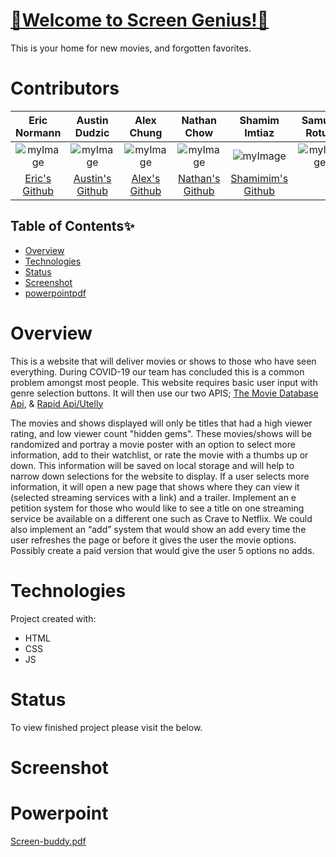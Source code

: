 


# <a href="https://screen-genius.github.io/">🍿Welcome to Screen Genius!🍿</a>
This is your home for new movies, and forgotten favorites.

# Contributors


|Eric Normann|Austin Dudzic|Alex Chung|Nathan Chow|Shamim Imtiaz|Samuel Rotua| 
|:---:|:---:|:---:|:---:|:---:|:---:|
|![myImage](https://ca.slack-edge.com/T01EXTZCZ44-U01FFJX35EH-8853f39f557f-512)|![myImage](https://ca.slack-edge.com/T01EXTZCZ44-U01FG6JGREX-8aab55bc0e29-512)|![myImage](https://ca.slack-edge.com/T01EXTZCZ44-U01FX6ZRAD7-390208b29630-512)|![myImage](https://ca.slack-edge.com/T01EXTZCZ44-U01FGC3DAN7-41377ad60b24-512) |![myImage](https://ca.slack-edge.com/T01EXTZCZ44-U01F9AY18T0-ad94549a1f86-512)|![myImage](https://ca.slack-edge.com/T01EXTZCZ44-U01FHNVGXC3-5f0ad82ea6b5-512)|
|<a href="https://github.com/e-p-n" target="_blank">Eric's Github</a>| <a href="https://github.com/Studzic"> Austin's Github</a>|<a href="https://github.com/AChung92">Alex's Github</a>|<a href="https://github.com/nchow18">Nathan's Github</a>|<a href="https://github.com/shamimimtiaz">Shamimim's Github| | ""|



## Table of Contents✨
* [Overview](#Overview)
* [Technologies](#Technologies)
* [Status](#status)
* [Screenshot](#screenshot)
* [powerpointpdf](#powerpoint)

# Overview
This is a website that will deliver movies or shows to those who have seen everything. During COVID-19 our team has concluded this is a common problem amongst most people.
This website requires basic user input with genre selection buttons.
It will then use our two APIS;
<a href="https://developers.themoviedb.org/3/getting-started/introduction">The Movie Database Api</a>,
&
<a href="https://rapidapi.com/utelly/api/utelly">Rapid Api/Utelly</a>



The movies and shows displayed will only be titles that had a high viewer rating, and low viewer count "hidden gems".  These movies/shows will be randomized and portray a movie
 poster with an option to select more information, add to their watchlist, or rate the movie with a thumbs up or down. This information will be saved on local storage and will help to narrow down selections for the website to display. If a user selects more information, it will open a new page that shows where they can view it (selected streaming services with a link) and a trailer.
Implement an e petition system for those who would like to see a title on one streaming service be available on a different one such as Crave to Netflix. We could also implement an “add” system that would show an add every time the user refreshes the page or before it gives the user the movie options. Possibly create a paid version that would give the user 5 options no adds. 


# Technologies
Project created with:
* HTML
* CSS
* JS

# Status
To view finished project please visit the below.


# Screenshot

# Powerpoint
[Screen-buddy.pdf](https://github.com/screen-genius/screen-genius.github.io/files/5875611/Screen-buddy.pdf)
